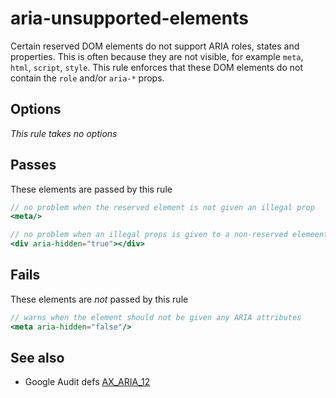 # aria-unsupported-elements


Certain reserved DOM elements do not support ARIA roles, states and properties.
This is often because they are not visible, for example `meta`, `html`, `script`,
`style`. This rule enforces that these DOM elements do not contain the `role` and/or
`aria-*` props.


## Options

*This rule takes no options*

## Passes

These elements are passed by this rule
```jsx harmony
// no problem when the reserved element is not given an illegal prop
<meta/>

// no problem when an illegal props is given to a non-reserved elemeent
<div aria-hidden="true"></div>
```

## Fails

These elements are *not* passed by this rule
```jsx harmony
// warns when the element should not be given any ARIA attributes
<meta aria-hidden="false"/>
```

## See also

 - Google Audit defs [AX_ARIA_12](https://github.com/GoogleChrome/accessibility-developer-tools/wiki/Audit-defs#ax_aria_12)
